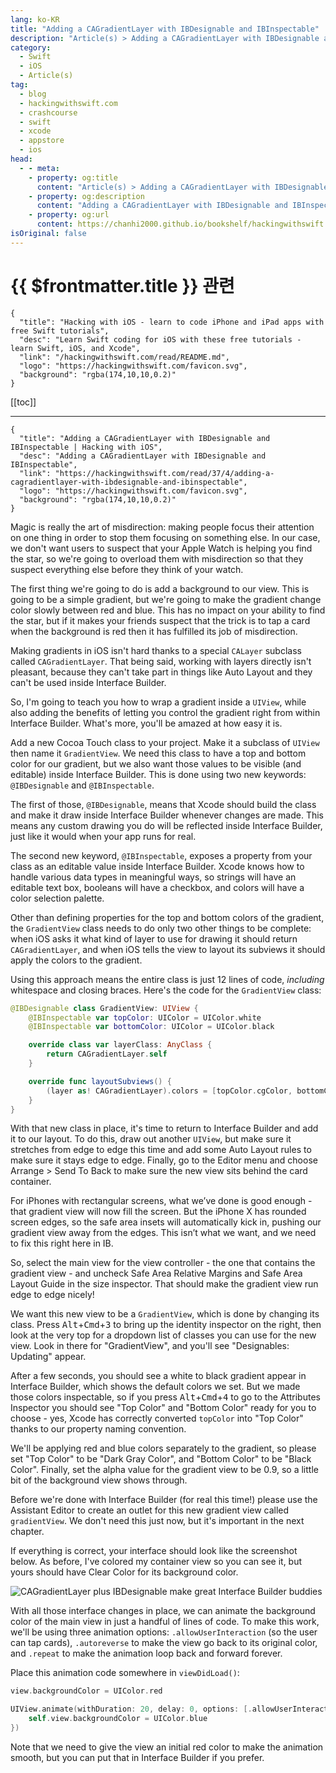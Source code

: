 ```yaml
---
lang: ko-KR
title: "Adding a CAGradientLayer with IBDesignable and IBInspectable"
description: "Article(s) > Adding a CAGradientLayer with IBDesignable and IBInspectable"
category:
  - Swift
  - iOS
  - Article(s)
tag: 
  - blog
  - hackingwithswift.com
  - crashcourse
  - swift
  - xcode
  - appstore
  - ios  
head:
  - - meta:
    - property: og:title
      content: "Article(s) > Adding a CAGradientLayer with IBDesignable and IBInspectable"
    - property: og:description
      content: "Adding a CAGradientLayer with IBDesignable and IBInspectable"
    - property: og:url
      content: https://chanhi2000.github.io/bookshelf/hackingwithswift.com/read/37/04-adding-a-cagradientlayer-with-ibdesignable-and-ibinspectable.html
isOriginal: false
---
```


# {{ $frontmatter.title }} 관련

```component VPCard
{
  "title": "Hacking with iOS - learn to code iPhone and iPad apps with free Swift tutorials",
  "desc": "Learn Swift coding for iOS with these free tutorials - learn Swift, iOS, and Xcode",
  "link": "/hackingwithswift.com/read/README.md",
  "logo": "https://hackingwithswift.com/favicon.svg",
  "background": "rgba(174,10,10,0.2)"
}
```

[[toc]]

---

```component VPCard
{
  "title": "Adding a CAGradientLayer with IBDesignable and IBInspectable | Hacking with iOS",
  "desc": "Adding a CAGradientLayer with IBDesignable and IBInspectable",
  "link": "https://hackingwithswift.com/read/37/4/adding-a-cagradientlayer-with-ibdesignable-and-ibinspectable",
  "logo": "https://hackingwithswift.com/favicon.svg",
  "background": "rgba(174,10,10,0.2)"
}
```

Magic is really the art of misdirection: making people focus their attention on one thing in order to stop them focusing on something else. In our case, we don't want users to suspect that your Apple Watch is helping you find the star, so we're going to overload them with misdirection so that they suspect everything else before they think of your watch.

The first thing we're going to do is add a background to our view. This is going to be a simple gradient, but we're going to make the gradient change color slowly between red and blue. This has no impact on your ability to find the star, but if it makes your friends suspect that the trick is to tap a card when the background is red then it has fulfilled its job of misdirection.

Making gradients in iOS isn't hard thanks to a special `CALayer` subclass called `CAGradientLayer`. That being said, working with layers directly isn't pleasant, because they can't take part in things like Auto Layout and they can't be used inside Interface Builder.

So, I'm going to teach you how to wrap a gradient inside a `UIView`, while also adding the benefits of letting you control the gradient right from within Interface Builder. What's more, you'll be amazed at how easy it is.

Add a new Cocoa Touch class to your project. Make it a subclass of `UIView` then name it `GradientView`. We need this class to have a top and bottom color for our gradient, but we also want those values to be visible (and editable) inside Interface Builder. This is done using two new keywords: `@IBDesignable` and `@IBInspectable`.

The first of those, `@IBDesignable`, means that Xcode should build the class and make it draw inside Interface Builder whenever changes are made. This means any custom drawing you do will be reflected inside Interface Builder, just like it would when your app runs for real.

The second new keyword, `@IBInspectable`, exposes a property from your class as an editable value inside Interface Builder. Xcode knows how to handle various data types in meaningful ways, so strings will have an editable text box, booleans will have a checkbox, and colors will have a color selection palette.

Other than defining properties for the top and bottom colors of the gradient, the `GradientView` class needs to do only two other things to be complete: when iOS asks it what kind of layer to use for drawing it should return `CAGradientLayer`, and when iOS tells the view to layout its subviews it should apply the colors to the gradient.

Using this approach means the entire class is just 12 lines of code, *including* whitespace and closing braces. Here's the code for the `GradientView` class:

```swift
@IBDesignable class GradientView: UIView {
    @IBInspectable var topColor: UIColor = UIColor.white
    @IBInspectable var bottomColor: UIColor = UIColor.black

    override class var layerClass: AnyClass {
        return CAGradientLayer.self
    }

    override func layoutSubviews() {
        (layer as! CAGradientLayer).colors = [topColor.cgColor, bottomColor.cgColor]
    }
}
```

With that new class in place, it's time to return to Interface Builder and add it to our layout. To do this, draw out another `UIView`, but make sure it stretches from edge to edge this time and add some Auto Layout rules to make sure it stays edge to edge. Finally, go to the Editor menu and choose Arrange > Send To Back to make sure the new view sits behind the card container.

For iPhones with rectangular screens, what we’ve done is good enough - that gradient view will now fill the screen. But the iPhone X has rounded screen edges, so the safe area insets will automatically kick in, pushing our gradient view away from the edges. This isn’t what we want, and we need to fix this right here in IB.

So, select the main view for the view controller - the one that contains the gradient view - and uncheck Safe Area Relative Margins and Safe Area Layout Guide in the size inspector. That should make the gradient view run edge to edge nicely!

We want this new view to be a `GradientView`, which is done by changing its class. Press <kbd>Alt</kbd>+<kbd>Cmd</kbd>+<kbd>3</kbd> to bring up the identity inspector on the right, then look at the very top for a dropdown list of classes you can use for the new view. Look in there for "GradientView", and you'll see "Designables: Updating" appear.

After a few seconds, you should see a white to black gradient appear in Interface Builder, which shows the default colors we set. But we made those colors inspectable, so if you press <kbd>Alt</kbd>+<kbd>Cmd</kbd>+<kbd>4</kbd> to go to the Attributes Inspector you should see "Top Color" and "Bottom Color" ready for you to choose - yes, Xcode has correctly converted `topColor` into "Top Color" thanks to our property naming convention.

We'll be applying red and blue colors separately to the gradient, so please set "Top Color" to be "Dark Gray Color", and "Bottom Color" to be "Black Color". Finally, set the alpha value for the gradient view to be 0.9, so a little bit of the background view shows through.

Before we're done with Interface Builder (for real this time!) please use the Assistant Editor to create an outlet for this new gradient view called `gradientView`. We don't need this just now, but it's important in the next chapter.

If everything is correct, your interface should look like the screenshot below. As before, I've colored my container view so you can see it, but yours should have Clear Color for its background color.

![`CAGradientLayer` plus IBDesignable make great Interface Builder buddies](https://hackingwithswift.com/img/books/hws/37-3@2x.png)

With all those interface changes in place, we can animate the background color of the main view in just a handful of lines of code. To make this work, we'll be using three animation options: `.allowUserInteraction` (so the user can tap cards), `.autoreverse` to make the view go back to its original color, and `.repeat` to make the animation loop back and forward forever.

Place this animation code somewhere in `viewDidLoad()`:

```swift
view.backgroundColor = UIColor.red

UIView.animate(withDuration: 20, delay: 0, options: [.allowUserInteraction, .autoreverse, .repeat], animations: {
    self.view.backgroundColor = UIColor.blue
})
```

Note that we need to give the view an initial red color to make the animation smooth, but you can put that in Interface Builder if you prefer.

